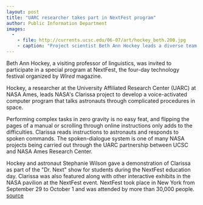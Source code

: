 ```yaml
---
layout: post
title: "UARC researcher takes part in NextFest program"
author: Public Information Department
images:
  -
    - file: http://currents.ucsc.edu/06-07/art/hockey_beth.200.jpg
    - caption: "Project scientist Beth Ann Hockey leads a diverse team of researchers collaborating on the Clarissa project at NASA Ames. Photo: NASA"
---
```


Beth Ann Hockey, a visiting professor of linguistics, was invited to participate in a special program at NextFest, the four-day technology festival organized by _Wired_ magazine.

Hockey, a researcher at the University Affiliated Research Center (UARC) at NASA Ames, leads NASA's Clarissa project to develop a voice-activated computer program that talks astronauts through complicated procedures in space.

Performing complex tasks in zero gravity is no easy feat, and flipping the pages of a manual or scrolling through online instructions only adds to the difficulties. Clarissa reads instructions to astronauts and responds to spoken commands. The spoken-dialogue system is one of many NASA projects being carried out through the UARC partnership between UCSC and NASA Ames Research Center.

Hockey and astronaut Stephanie Wilson gave a demonstration of Clarissa as part of the "Dr. Next" show for students during the NextFest education day. Clarissa was also featured along with other interactive exhibits in the NASA pavilion at the NextFest event. NextFest took place in New York from September 29 to October 1 and was attended by more than 30,000 people.
[source](http://www1.ucsc.edu/currents/06-07/10-09/brief-hockey.asp "Permalink to brief-hockey")
